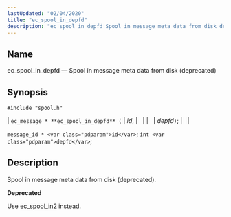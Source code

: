 ```yaml
---
lastUpdated: "02/04/2020"
title: "ec_spool_in_depfd"
description: "ec spool in depfd Spool in message meta data from disk deprecated ec message ec spool in depfd id depfd message id id int depfd Spool in message meta data from disk deprecated Use ec spool in 2 instead..."
---
```


<a name="apis.ec_spool_in_depfd"></a> 
## Name

ec_spool_in_depfd — Spool in message meta data from disk (deprecated)

## Synopsis

`#include "spool.h"`

| `ec_message * **ec_spool_in_depfd** (` | <var class="pdparam">id</var>, |   |
|   | <var class="pdparam">depfd</var>`)`; |   |

`message_id * <var class="pdparam">id</var>`;
`int <var class="pdparam">depfd</var>`;<a name="idp62548128"></a> 
## Description

Spool in message meta data from disk (deprecated).

**<a name="idp62549360"></a> Deprecated**

Use [ec_spool_in2](/momentum/3/3-api/apis-ec-spool-in-2) instead.